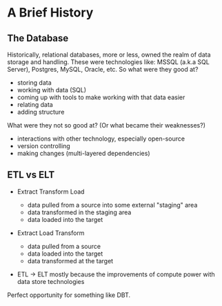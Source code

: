 # A Brief History

## The Database

Historically, relational databases, more or less, owned the realm of data storage and handling. These were technologies like: MSSQL (a.k.a SQL Server), Postgres, MySQL, Oracle, etc. So what were they good at?

- storing data
- working with data (SQL)
- coming up with tools to make working with that data easier
- relating data
- adding structure

What were they not so good at? (Or what became their weaknesses?)

- interactions with other technology, especially open-source
- version controlling
- making changes (multi-layered dependencies)

## ETL vs ELT

- Extract Transform Load
  - data pulled from a source into some external "staging" area
  - data transformed in the staging area
  - data loaded into the target

- Extract Load Transform
  - data pulled from a source
  - data loaded into the target
  - data transformed at the target

- ETL -> ELT mostly because the improvements of compute power with data store technologies

Perfect opportunity for something like DBT.
